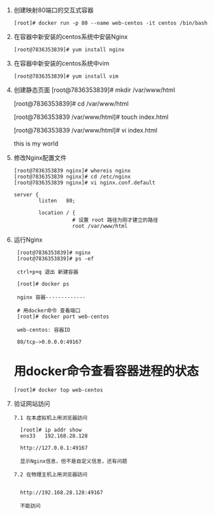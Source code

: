 
1. 创建映射80端口的交互式容器

       [root]# docker run -p 80 --name web-centos -it centos /bin/bash
        
      
2. 在容器中新安装的centos系统中安装Nginx

       [root@7836353839]# yum install nginx 
       
3. 在容器中新安装的centos系统中vim

       [root@7836353839]# yum install vim
       
 4. 创建静态页面
      [root@7836353839]# mkdir /var/www/html
 
      [root@7836353839]# cd /var/www/html
 
      [root@7836353839 /var/www/html]# touch index.html
      
      [root@7836353839 /var/www/html]# vi index.html
      
       <html>
         <head>
            <title> our web</title>
         </head>
         <body>
             this is my world
         </body>
      </html>
  
 5. 修改Nginx配置文件
       
        [root@7836353839 nginx]# whereis nginx
        [root@7836353839 nginx]# cd /etc/nginx
        [root@7836353839 nginx]# vi nginx.conf.default
       
        server {
                listen   80;
                
                location / { 
                           # 设置 root 路径为刚才建立的路径
                           root /var/www/html
 
 6. 运行Nginx
 
         [root@7836353839]# nginx
         [root@7836353839]# ps -ef
         
         ctrl+p+q 退出 新建容器
         
         [root]# docker ps
         
         nginx 容器-------------
         
         # 用docker命令 查看端口
         [root]# docker port web-centos  
         
         web-centos: 容器ID
         
         80/tcp->0.0.0.0:49167
 
       # 用docker命令查看容器进程的状态
        [root]# docker top web-centos
 
 7. 验证网站訪问
       
        7.1 在本虚拟机上用浏览器訪问
        
          [root]# ip addr show
          ens33   192.168.28.128
          
          http://127.0.0.1:49167
          
          显示Nginx信息，但不是自定义信息，还有问题
          
        7.2 在物理主机上用浏览器訪问
        
          
          http://192.168.28.128:49167
          
          不能訪问
          
